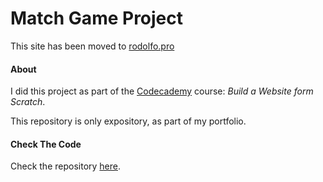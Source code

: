 # Match Game Project
This site has been moved to [rodolfo.pro](http://rodolfo.pro/match-game-project)

#### About
I did this project as part of the [Codecademy](https://codecademy.com) course: _Build a Website form Scratch_.

This repository is only expository, as part of my portfolio.

#### Check The Code
Check the repository [here](https://github.com/RARM/match-game-project).
